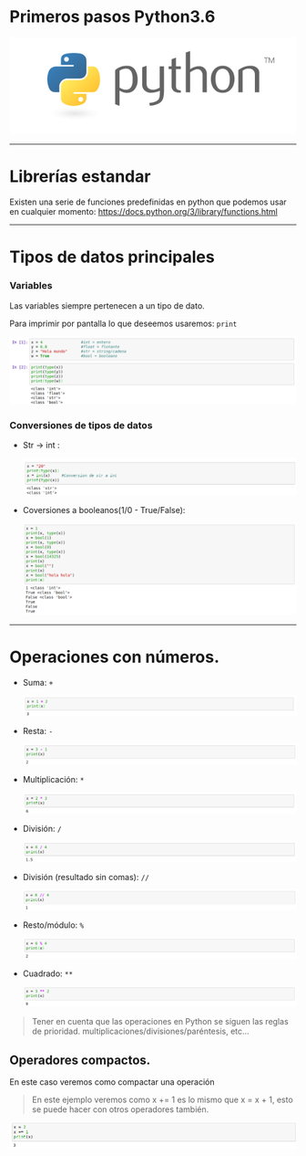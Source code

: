 # Primeros pasos Python3.6

![logo](./img/intro/1-logo-portada.png)

___

# Librerías estandar

Existen una serie de funciones predefinidas en python que podemos usar en cualquier momento: https://docs.python.org/3/library/functions.html

___

# Tipos de datos principales

### Variables

Las variables siempre pertenecen a un tipo de dato.

Para imprimir por pantalla lo que deseemos usaremos: `print`

![tipos-datos](./img/1-primeros-pasos/1-tipos-datos.png)

### Conversiones de tipos de datos

- Str -> int :

  ![str-int](./img/1-primeros-pasos/2.0-str-int.png)

- Coversiones a booleanos(1/0 - True/False):

  ![con-bool](./img/1-primeros-pasos/2.1-bool.png)

___

# Operaciones con números.

- Suma: `+`

  ![suma](./img/1-primeros-pasos/3.0-suma.png)

- Resta: `-`

  ![resta](./img/1-primeros-pasos/3.1-resta.png)

- Multiplicación: `*`

  ![multi](./img/1-primeros-pasos/3.2-multi.png)

- División: `/`

  ![divi](./img/1-primeros-pasos/3.3-divi.png)

- División (resultado sin comas): `//`

  ![divi2](./img/1-primeros-pasos/3.4-divi2.png)

- Resto/módulo: `%`

  ![restodiv](./img/1-primeros-pasos/3.6-restodiv.png)

- Cuadrado: `**`

  ![elevado](./img/1-primeros-pasos/3.5-elevado.png)

> Tener en cuenta que las operaciones en Python se siguen las reglas de prioridad. multiplicaciones/divisiones/paréntesis, etc...

## Operadores compactos.

En este caso veremos como compactar una operación
> En este ejemplo veremos como x += 1  es lo mismo que x = x + 1, esto se puede hacer con otros operadores también. 

![operador compacto](./img/1-primeros-pasos/3.7-operador-compac.png)
